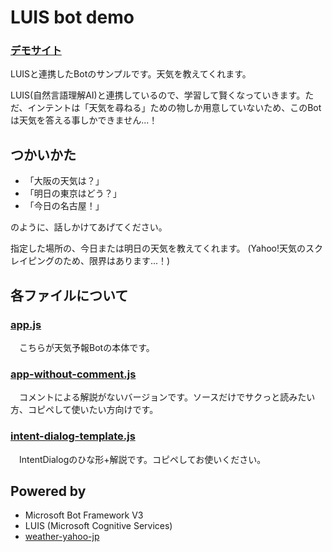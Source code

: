 # LUIS bot demo

### [デモサイト](https://okajax-luis-bot-demo.azurewebsites.net/index.html)

LUISと連携したBotのサンプルです。天気を教えてくれます。

LUIS(自然言語理解AI)と連携しているので、学習して賢くなっていきます。ただ、インテントは「天気を尋ねる」ための物しか用意していないため、このBotは天気を答える事しかできません...！


## つかいかた

* 「大阪の天気は？」
* 「明日の東京はどう？」
* 「今日の名古屋！」

のように、話しかけてあげてください。

指定した場所の、今日または明日の天気を教えてくれます。 (Yahoo!天気のスクレイピングのため、限界はあります...！)


## 各ファイルについて

### [app.js](https://github.com/okajax/luis-bot-demo/blob/master/app.js)
　こちらが天気予報Botの本体です。


### [app-without-comment.js](https://github.com/okajax/luis-bot-demo/blob/master/app-without-comment.js)
　コメントによる解説がないバージョンです。ソースだけでサクっと読みたい方、コピペして使いたい方向けです。


### [intent-dialog-template.js](https://github.com/okajax/luis-bot-demo/blob/master/intent-dialog-template.js)
　IntentDialogのひな形+解説です。コピペしてお使いください。


## Powered by
* Microsoft Bot Framework V3
* LUIS (Microsoft Cognitive Services)
* [weather-yahoo-jp](https://www.npmjs.com/package/weather-yahoo-jp)

